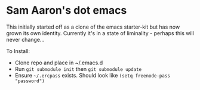 Sam Aaron's dot emacs
=====================

This initially started off as a clone of the emacs starter-kit but has now grown its own identity. Currently it's in a state of liminality - perhaps this will never change...

To Install:

* Clone repo and place in ~/.emacs.d
* Run `git submodule init` then `git submodule update`
* Ensure `~/.ercpass` exists. Should look like `(setq freenode-pass "password")`
